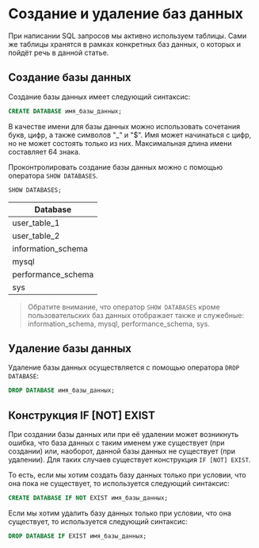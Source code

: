 # Создание и удаление баз данных

При написании SQL запросов мы активно используем таблицы. Сами же таблицы хранятся в рамках конкретных баз данных, о которых и пойдёт речь в данной статье.

## Создание базы данных

Создание базы данных имеет следующий синтаксис:

```sql
CREATE DATABASE имя_базы_данных;
```

В качестве имени для базы данных можно использовать сочетания букв, цифр, а также символов "\_" и "$".
Имя может начинаться с цифр, но не может состоять только из них. Максимальная длина имени составляет 64 знака.

Проконтролировать создание базы данных можно с помощью оператора `SHOW DATABASES`.

```sql
SHOW DATABASES;
```

| Database           |
| ------------------ |
| user_table_1       |
| user_table_2       |
| information_schema |
| mysql              |
| performance_schema |
| sys                |

> Обратите внимание, что оператор `SHOW DATABASES` кроме пользовательских баз данных отображает также и служебные: information_schema, mysql, performance_schema, sys.

## Удаление базы данных

Удаление базы данных осуществляется с помощью оператора `DROP DATABASE`:

```sql
DROP DATABASE имя_базы_данных;
```

## Конструкция IF [NOT] EXIST

При создании базы данных или при её удалении может возникнуть ошибка, что база данных с таким именем уже существует (при создании) или, наоборот,
данной базы данных не существует (при удалении). Для таких случаев существует конструкция `IF [NOT] EXIST`.

То есть, если мы хотим создать базу данных только при условии, что она пока не существует, то используется следующий синтаксис:

```sql
CREATE DATABASE IF NOT EXIST имя_базы_данных;
```

Если мы хотим удалить базу данных только при условии, что она существует, то используется следующий синтаксис:

```sql
DROP DATABASE IF EXIST имя_базы_данных;
```
